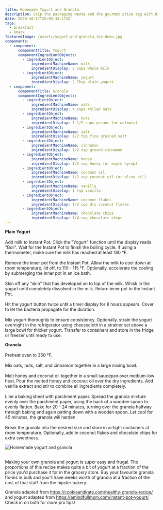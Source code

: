 ```yaml
---
title: Homemade Yogurt and Granola
description: Skip the packaging waste and the gourmet price tag with DIY yogurt and granola
date: 2020-10-17T20:09:34.173Z
tags:
  - breakfast
  - snack
featuredImage: /assets/yogurt-and-granola_top-down.jpg
components:
  - component:
      componentTitle: Yogurt
      componentIngredientObjects:
        - ingredientObject:
            ingredientMachineName: milk
            ingredientDisplay: 2 cups whole milk
        - ingredientObject:
            ingredientMachineName: yogurt
            ingredientDisplay: 2 Tbsp plain yogurt
  - component:
      componentTitle: Granola
      componentIngredientObjects:
        - ingredientObject:
            ingredientMachineName: oats
            ingredientDisplay: 4 cups rolled oats
        - ingredientObject:
            ingredientMachineName: nuts
            ingredientDisplay: 1 1/2 cups pecans (or walnuts)
        - ingredientObject:
            ingredientMachineName: salt
            ingredientDisplay: 1/2 tsp fine grained salt
        - ingredientObject:
            ingredientMachineName: cinnamon
            ingredientDisplay: 1/2 tsp ground cinnamon
        - ingredientObject:
            ingredientMachineName: honey
            ingredientDisplay: 1/2 cup honey (or maple syrup)
        - ingredientObject:
            ingredientMachineName: coconut oil
            ingredientDisplay: 1/2 cup coconut oil (or olive oil)
        - ingredientObject:
            ingredientMachineName: vanilla
            ingredientDisplay: 1 tsp vanilla
        - ingredientObject:
            ingredientMachineName: coconut flakes
            ingredientDisplay: 1/2 cup dry coconut flakes
        - ingredientObject:
            ingredientMachineName: chocolate chips
            ingredientDisplay: 1/4 cup chocolate chips
---
```

**Plain Yogurt**\
\
Add milk to Instant Pot. Click the "Yogurt" function until the display reads "Boil". Wait for the Instant Pot to finish the boiling cycle. If using a thermometer, make sure the milk has reached at least 180 °F.\
\
Remove the inner pot from the Instant Pot. Allow the milk to cool down at room temperature, lid off, to 110 - 115 °F. Optionally, accelerate the cooling by submerging the inner pot in an ice bath.\
\
Skin off any "skin" that has developed on to top of the milk. Whisk in the yogurt until completely dissolved in the milk. Return inner pot to the Instant Pot.\
\
Hit the yogurt button twice until a timer display for 8 hours appears. Cover to let the bacteria propagate for the duration.\
\
Mix yogurt thoroughly to ensure consistency. Optionally, strain the yogurt overnight in the refrigerator using cheesecloth in a strainer set above a large bowl for thicker yogurt. Transfer to containers and store in the fridge or freezer until ready to use.

**Granola**\
\
Preheat oven to 350 °F.\
\
Mix oats, nuts, salt, and cinnamon together in a large mixing bowl.\
\
Melt honey and coconut oil together in a small saucepan over medium-low heat. Pour the melted honey and coconut oil over the dry ingredients. Add vanilla extract and stir to combine all ingredients completely.\
\
Line a baking sheet with parchment paper. Spread the granola mixture evenly over the parchment paper, using the back of a wooden spoon to evenly flatten. Bake for 20 - 24 minutes, turning over the granola halfway through baking and again patting down with a wooden spoon. Let cool for 45 minutes, the granola will harden.\
\
Break the granola into the desired size and store in airtight containers at room temperature. Optionally, add in coconut flakes and chocolate chips for extra sweetness.

![Homemade yogurt and granola](/assets/yogurt-and-granola_side.jpg "Homemade yogurt and granola")

\
Making your own granola and yogurt is super easy and frugal. The proportions of this recipe makes quite a bit of yogurt at a fraction of the price you'd purchase it for in the grocery store. Buy your favourite granola fix-ins in bulk and you'll have weeks worth of granola at a fraction of the cost of that stuff from the hipster bakery.

Granola adapted from <https://cookieandkate.com/healthy-granola-recipe/> and yogurt adapted from <https://amindfullmom.com/instant-pot-yogurt/>. Check in on both for more pro tips!